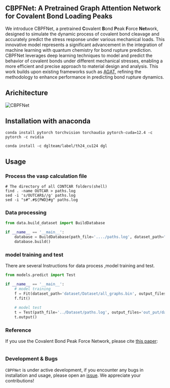 ## CBPFNet: A Pretrained Graph Attention Network for Covalent Bond Loading Peaks


We introduce CBPFNet, a pretrained **C**ovalent **B**ond **P**eak **F**orce **Net**work, designed to simulate the dynamic process of covalent bond cleavage and accurately predict the stress response under various mechanical loads. This innovative model represents a significant advancement in the integration of machine learning with quantum chemistry for bond rupture prediction. CBPFNet leverages deep learning techniques to model and predict the behavior of covalent bonds under different mechanical stresses, enabling a more efficient and precise approach to material design and analysis. This work builds upon existing frameworks such as [AGAT](https://github.com/jzhang-github/AGAT), refining the methodology to enhance performance in predicting bond rupture dynamics. 

## Arichitecture
![CBPFNet](./assets/architecture.jpg)

## Installation with anaconda

`````
conda install pytorch torchvision torchaudio pytorch-cuda=12.4 -c pytorch -c nvidia

conda install -c dglteam/label/th24_cu124 dgl
`````



## Usage

### Process the vasp calculation file

```shell
# The directory of all CONTCAR folders(shell)
find . -name OUTCAR > paths.log
sed -i 's/OUTCAR$//g' paths.log
sed -i "s#^.#${PWD}#g" paths.log
```


### Data processing

```python
from data.build_dataset import BuildDatabase

if __name__ == '__main__':
    database = BuildDatabase(path_file='..../paths.log', dataset_path="dataset/Dataset")
    database.build()
```



### model training and test

There are several Instructions for data process ,model training and test.

```python
from models.predict import Test

if __name__ == '__main__':
    # model training
    f = Fit(dataset_path='dataset/Dataset/all_graphs.bin', output_files='out_put/train')
    f.fit()
    
    # model test
    t = Test(path_file='../Dataset/paths.log', output_files='out_put/datasetpredict')
    t.output()
```



### Reference

If you use  the Covalent Bond Peak Force  Network, please cite [this paper]():

```

```



### Development & Bugs

`CBPFNet` is under active development, if you encounter any bugs in installation and usage, please open an [issue](https://github.com/zhoufy20/CBPFNet/issues/new). We appreciate your contributions!
